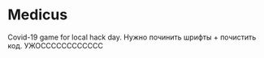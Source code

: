# Medicus
Covid-19 game for local hack day.
Нужно починить шрифты + почистить код. 
УЖОСССССССССССС
